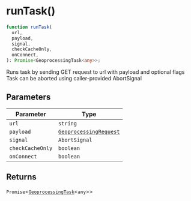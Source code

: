 # runTask()

```ts
function runTask(
  url,
  payload,
  signal,
  checkCacheOnly,
  onConnect,
): Promise<GeoprocessingTask<any>>;
```

Runs task by sending GET request to url with payload and optional flags
Task can be aborted using caller-provided AbortSignal

## Parameters

| Parameter        | Type                                                                               |
| ---------------- | ---------------------------------------------------------------------------------- |
| `url`            | `string`                                                                           |
| `payload`        | [`GeoprocessingRequest`](../../geoprocessing/type-aliases/GeoprocessingRequest.md) |
| `signal`         | `AbortSignal`                                                                      |
| `checkCacheOnly` | `boolean`                                                                          |
| `onConnect`      | `boolean`                                                                          |

## Returns

`Promise`\<[`GeoprocessingTask`](../../geoprocessing/interfaces/GeoprocessingTask.md)\<`any`\>\>
